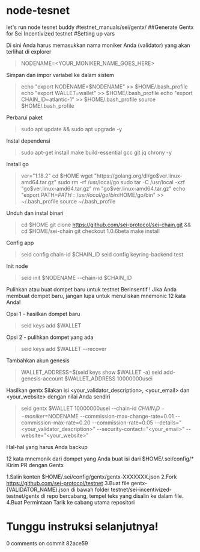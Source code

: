 # node-tesnet
let's run node tesnet buddy
#testnet_manuals/sei/gentx/
##Generate Gentx for Sei Incentivized testnet
#Setting up vars

Di sini Anda harus memasukkan nama moniker Anda (validator) yang akan terlihat di explorer

> NODENAME=<YOUR_MONIKER_NAME_GOES_HERE>


Simpan dan impor variabel ke dalam sistem

> echo "export NODENAME=$NODENAME" >> $HOME/.bash_profile echo "export WALLET=wallet" >> $HOME/.bash_profile echo "export CHAIN_ID=atlantic-1" >> $HOME/.bash_profile source $HOME/.bash_profile


Perbarui paket

> sudo apt update && sudo apt upgrade -y


Instal dependensi

> sudo apt-get install make build-essential gcc git jq chrony -y


Install go

> ver="1.18.2" cd $HOME wget "https://golang.org/dl/go$ver.linux-amd64.tar.gz" sudo rm -rf /usr/local/go sudo tar -C /usr/local -xzf "go$ver.linux-amd64.tar.gz" rm "go$ver.linux-amd64.tar.gz" echo "export PATH=$PATH:/usr/local/go/bin:$HOME/go/bin" >> ~/.bash_profile source ~/.bash_profile


Unduh dan instal binari

> cd $HOME git clone https://github.com/sei-protocol/sei-chain.git && cd $HOME/sei-chain git checkout 1.0.6beta make install


Config app

> seid config chain-id $CHAIN_ID seid config keyring-backend test


Init node

> seid init $NODENAME --chain-id $CHAIN_ID


Pulihkan atau buat dompet baru untuk testnet Berinsentif ! Jika Anda membuat dompet baru, jangan lupa untuk menuliskan mnemonic 12 kata Anda!

Opsi 1 - hasilkan dompet baru
> seid keys add $WALLET

Opsi 2 - pulihkan dompet yang ada
> seid keys add $WALLET --recover


Tambahkan akun genesis

> WALLET_ADDRESS=$(seid keys show $WALLET -a) seid add-genesis-account $WALLET_ADDRESS 10000000usei



Hasilkan gentx Silakan isi <your_validator_description>, <your_email> dan <your_website> dengan nilai Anda sendiri

> seid gentx $WALLET 10000000usei
> --chain-id $CHAIN_ID
> --moniker=$NODENAME
> --commission-max-change-rate=0.01
> --commission-max-rate=0.20
> --commission-rate=0.05
> --details="<your_validator_description>"
> --security-contact="<your_email>"
> --website="<your_website>"


Hal-hal yang harus Anda backup

12 kata mnemonik dari dompet yang Anda buat
isi dari $HOME/.sei/config/*
Kirim PR dengan Gentx

1.Salin konten $HOME/.sei/config/gentx/gentx-XXXXXXX.json 
2.Fork https://github.com/sei-protocol/testnet 
3.Buat file gentx-{VALIDATOR_NAME}.json di bawah folder testnet/sei-incentivized-testnet/gentx di repo bercabang, tempel teks yang disalin ke dalam file. 
4.Buat Permintaan Tarik ke cabang utama repositori

# Tunggu instruksi selanjutnya!
0 comments on commit 82ace59
